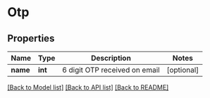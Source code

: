 # Otp

## Properties
Name | Type | Description | Notes
------------ | ------------- | ------------- | -------------
**name** | **int** | 6 digit OTP received on email | [optional] 

[[Back to Model list]](../../README.md#documentation-for-models) [[Back to API list]](../../README.md#documentation-for-api-endpoints) [[Back to README]](../../README.md)


